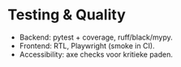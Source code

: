 # Testing & Quality
- Backend: pytest + coverage, ruff/black/mypy.
- Frontend: RTL, Playwright (smoke in CI).
- Accessibility: axe checks voor kritieke paden.

